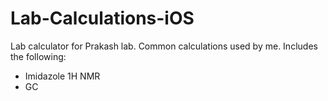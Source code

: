 # Lab-Calculations-iOS
Lab calculator for Prakash lab. Common calculations used by me.
Includes the following:
- Imidazole 1H NMR 
- GC
